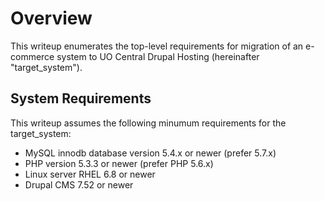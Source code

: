 # Overview

This writeup enumerates the top-level requirements for migration of an e-commerce system to UO Central Drupal Hosting (hereinafter "target_system").

## System Requirements

This writeup assumes the following minumum requirements for the target_system:

* MySQL innodb database version 5.4.x or newer (prefer 5.7.x)
* PHP version 5.3.3 or newer (prefer PHP 5.6.x)
* Linux server RHEL 6.8 or newer
* Drupal CMS 7.52 or newer

